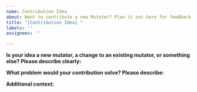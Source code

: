 ```yaml
---
name: Contribution Idea
about: Want to contribute a new Mutator? Plan it out here for feedback.
title: "[Contribution Idea] "
labels: ''
assignees: ''

---
```


**Is your idea a new mutator, a change to an existing mutator, or something else? Please describe clearly:** 

**What problem would your contribution solve? Please describe:** 

**Additional context:**
